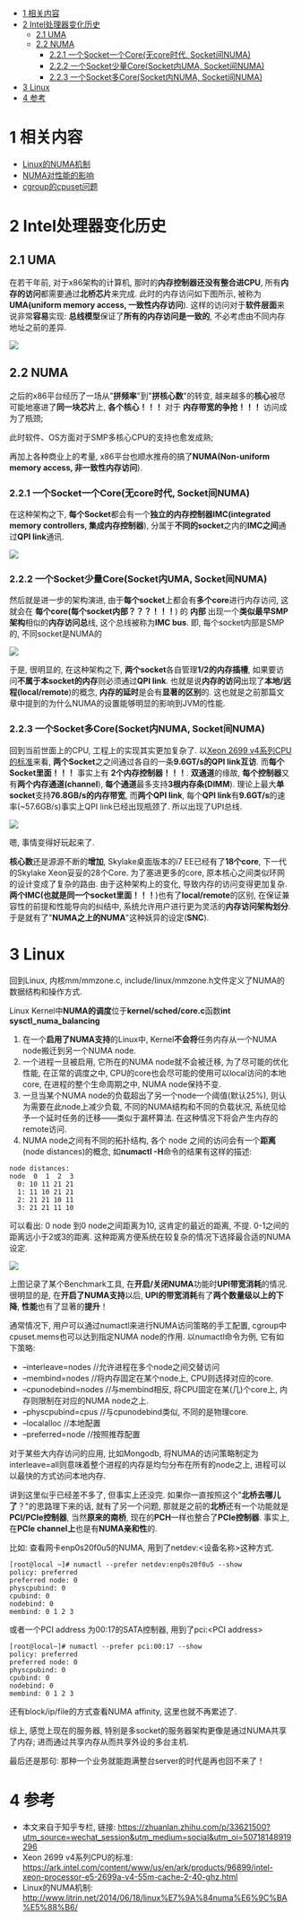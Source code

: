 
<!-- @import "[TOC]" {cmd="toc" depthFrom=1 depthTo=6 orderedList=false} -->

<!-- code_chunk_output -->

* [1 相关内容](#1-相关内容)
* [2 Intel处理器变化历史](#2-intel处理器变化历史)
	* [2.1 UMA](#21-uma)
	* [2.2 NUMA](#22-numa)
		* [2.2.1 一个Socket一个Core(无core时代, Socket间NUMA)](#221-一个socket一个core无core时代-socket间numa)
		* [2.2.2 一个Socket少量Core(Socket内UMA, Socket间NUMA)](#222-一个socket少量coresocket内uma-socket间numa)
		* [2.2.3 一个Socket多Core(Socket内NUMA, Socket间NUMA)](#223-一个socket多coresocket内numa-socket间numa)
* [3 Linux](#3-linux)
* [4 参考](#4-参考)

<!-- /code_chunk_output -->

# 1 相关内容

- [Linux的NUMA机制](https://link.zhihu.com/?target=http%3A//www.litrin.net/2014/06/18/linux%25e7%259a%2584numa%25e6%259c%25ba%25e5%2588%25b6/)
- [NUMA对性能的影响](https://link.zhihu.com/?target=http%3A//www.litrin.net/2017/08/03/numa%25e5%25af%25b9%25e6%2580%25a7%25e8%2583%25bd%25e7%259a%2584%25e5%25bd%25b1%25e5%2593%258d/)
- [cgroup的cpuset问题](https://link.zhihu.com/?target=http%3A//www.litrin.net/2016/05/18/cgroup%25e7%259a%2584cpuset%25e9%2597%25ae%25e9%25a2%2598/)

# 2 Intel处理器变化历史

## 2.1 UMA

在若干年前, 对于x86架构的计算机, 那时的**内存控制器还没有整合进CPU**, 所有**内存的访问**都需要通过**北桥芯片**来完成. 此时的内存访问如下图所示, 被称为**UMA(uniform memory access, 一致性内存访问**). 这样的访问对于**软件层面**来说非常**容易**实现: **总线模型**保证了**所有的内存访问是一致的**, 不必考虑由不同内存地址之前的差异. 

![](./images/2019-04-24-09-00-59.png)

## 2.2 NUMA

之后的x86平台经历了一场从"**拼频率**"到"**拼核心数**"的转变, 越来越多的**核心**被尽可能地塞进了**同一块芯片**上, **各个核心！！！** 对于 **内存带宽的争抢！！！** 访问成为了瓶颈; 

此时软件、OS方面对于SMP多核心CPU的支持也愈发成熟; 

再加上各种商业上的考量, x86平台也顺水推舟的搞了**NUMA(Non-uniform memory access, 非一致性内存访问**). 

### 2.2.1 一个Socket一个Core(无core时代, Socket间NUMA)

在这种架构之下, **每个Socket**都会有一个**独立的内存控制器IMC(integrated memory controllers, 集成内存控制器**), 分属于**不同的socket**之内的**IMC之间**通过**QPI link**通讯. 

![](./images/2019-04-24-09-09-45.png)

### 2.2.2 一个Socket少量Core(Socket内UMA, Socket间NUMA)

然后就是进一步的架构演进, 由于**每个socket**上都会有**多个core**进行内存访问, 这就会在 **每个core(每个socket内部？？？！！！**) 的 **内部** 出现一个**类似最早SMP架构**相似的**内存访问总**线, 这个总线被称为**IMC bus**. 即, 每个socket内部是SMP的, 不同socket是NUMA的

![](./images/2019-04-24-09-10-23.png)

于是, 很明显的, 在这种架构之下, **两个socket**各自管理**1/2的内存插槽**, 如果要访问**不属于本socket的内存**则必须通过**QPI link**. 也就是说**内存的访问**出现了**本地/远程(local/remote**)的概念, **内存的延时**是会有**显著的区别**的. 这也就是之前那篇文章中提到的为什么NUMA的设置能够明显的影响到JVM的性能. 

### 2.2.3 一个Socket多Core(Socket内NUMA, Socket间NUMA)

回到当前世面上的CPU, 工程上的实现其实更加复杂了. 以[Xeon 2699 v4系列CPU的标准](https://ark.intel.com/content/www/us/en/ark/products/96899/intel-xeon-processor-e5-2699a-v4-55m-cache-2-40-ghz.html)来看, **两个Socket**之之间通过各自的一条**9.6GT/s的QPI link互访**. 而**每个Socket里面！！！** 事实上有 **2个内存控制器！！！**. **双通道**的缘故, **每个控制器**又有**两个内存通道(channel**), **每个通道**最多支持**3根内存条(DIMM**). 理论上最大**单socket**支持**76.8GB/s的内存带宽**, 而**两个QPI link**, 每个**QPI link**有**9.6GT/s**的速率(\~57.6GB/s)事实上QPI link已经出现瓶颈了. 所以出现了UPI总线. 

![](./images/2019-04-24-09-12-24.png)

嗯, 事情变得好玩起来了. 

**核心数**还是源源不断的**增加**, Skylake桌面版本的i7 EE已经有了**18个core**, 下一代的Skylake Xeon妥妥的28个Core. 为了塞进更多的core, 原本核心之间类似环网的设计变成了复杂的路由. 由于这种架构上的变化, 导致内存的访问变得更加复杂. **两个IMC(也就是同一个socket里面！！！**)也有了**local/remote**的区别, 在保证兼容性的前提和性能导向的纠结中, 系统允许用户进行更为灵活的**内存访问架构划分**. 于是就有了"**NUMA之上的NUMA**"这种妖异的设定(**SNC**). 

# 3 Linux

回到Linux, 内核mm/mmzone.c, include/linux/mmzone.h文件定义了NUMA的数据结构和操作方式. 

Linux Kernel中**NUMA的调度**位于**kernel/sched/core.c**函数**int sysctl\_numa\_balancing**

1. 在一个**启用了NUMA支持**的Linux中, Kernel**不会将**任务内存从一个NUMA node搬迁到另一个NUMA node. 
2. 一个进程一旦被启用, 它所在的NUMA node就不会被迁移, 为了尽可能的优化性能, 在正常的调度之中, CPU的core也会尽可能的使用可以local访问的本地core, 在进程的整个生命周期之中, NUMA node保持不变. 
3. 一旦当某个NUMA node的负载超出了另一个node一个阈值(默认25%), 则认为需要在此node上减少负载, 不同的NUMA结构和不同的负载状况, 系统见给予一个延时任务的迁移——类似于漏杯算法. 在这种情况下将会产生内存的remote访问. 
4. NUMA node之间有不同的拓扑结构, 各个 node 之间的访问会有一个**距离**(node distances)的概念, 如**numactl \-H**命令的结果有这样的描述: 

```
node distances:
node  0  1  2  3
  0: 10 11 21 21
  1: 11 10 21 21
  2: 21 21 10 11
  3: 21 21 11 10
```
可以看出: 0 node 到0 node之间距离为10, 这肯定的最近的距离, 不提. 0-1之间的距离远小于2或3的距离. 这种距离方便系统在较复杂的情况下选择最合适的NUMA设定. 

![](./images/2019-04-24-09-45-06.png)

上图记录了某个Benchmark工具, 在**开启/关闭NUMA**功能时**UPI带宽消耗**的情况. 很明显的是, 在**开启了NUMA支持**以后, **UPI的带宽消耗**有了**两个数量级以上的下降**, **性能**也有了显著的**提升**！

通常情况下, 用户可以通过numactl来进行NUMA访问策略的手工配置, cgroup中cpuset.mems也可以达到指定NUMA node的作用. 以numactl命令为例, 它有如下策略: 

- –interleave=nodes //允许进程在多个node之间交替访问
- –membind=nodes //将内存固定在某个node上, CPU则选择对应的core. 
- –cpunodebind=nodes //与membind相反, 将CPU固定在某(几)个core上, 内存则限制在对应的NUMA node之上. 
- –physcpubind=cpus //与cpunodebind类似, 不同的是物理core. 
- –localalloc //本地配置
- –preferred=node //按照推荐配置

对于某些大内存访问的应用, 比如Mongodb, 将NUMA的访问策略制定为interleave=all则意味着整个进程的内存是均匀分布在所有的node之上, 进程可以以最快的方式访问本地内存. 

讲到这里似乎已经差不多了, 但事实上还没完. 如果你一直按照这个"**北桥去哪儿了**？"的思路理下来的话, 就有了另一个问题, 那就是之前的**北桥**还有一个功能就是**PCI/PCIe控制器**, 当然**原来的南桥**, 现在的**PCH**一样也整合了**PCIe控制器**. 事实上, 在**PCIe channel上**也是有**NUMA亲和性**的. 

比如: 查看网卡enp0s20f0u5的NUMA, 用到了netdev:\<设备名称\>这种方式. 

```
[root@local ~]# numactl --prefer netdev:enp0s20f0u5 --show
policy: preferred
preferred node: 0
physcpubind: 0
cpubind: 0
nodebind: 0
membind: 0 1 2 3
```

或者一个PCI address 为00:17的SATA控制器, 用到了pci:\<PCI address\>

```
[root@local~]# numactl --prefer pci:00:17 --show
policy: preferred
preferred node: 0
physcpubind: 0
cpubind: 0
nodebind: 0
membind: 0 1 2 3
```

还有block/ip/file的方式查看NUMA affinity, 这里也就不再累述了. 

综上, 感觉上现在的服务器, 特别是多socket的服务器架构更像是通过NUMA共享了内存; 进而通过共享内存从而共享外设的多台主机. 

最后还是那句: 那种一个业务就能跑满整台server的时代是再也回不来了！

# 4 参考

- 本文来自于知乎专栏, 链接: https://zhuanlan.zhihu.com/p/33621500?utm_source=wechat_session&utm_medium=social&utm_oi=50718148919296
- Xeon 2699 v4系列CPU的标准: https://ark.intel.com/content/www/us/en/ark/products/96899/intel-xeon-processor-e5-2699a-v4-55m-cache-2-40-ghz.html
- Linux的NUMA机制: http://www.litrin.net/2014/06/18/linux%E7%9A%84numa%E6%9C%BA%E5%88%B6/